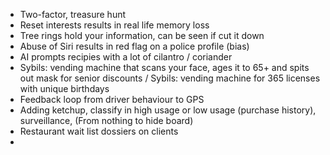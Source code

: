 * Two-factor, treasure hunt
* Reset interests results in real life memory loss
* Tree rings hold your information, can be seen if cut it down
* Abuse of Siri results in red flag on a police profile (bias)
* AI prompts recipies with a lot of cilantro / coriander 
* Sybils: vending machine that scans your face, ages it to 65+ and spits out mask for senior discounts / Sybils: vending machine for 365 licenses with unique birthdays
* Feedback loop from driver behaviour to GPS
* Adding ketchup, classify in high usage or low usage (purchase history), surveillance,
  (From nothing to hide board)
* Restaurant wait list dossiers on clients
* 

